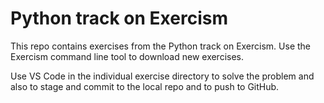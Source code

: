 # Python track on Exercism

This repo contains exercises from the Python track on Exercism. Use the Exercism
command line tool to download new exercises.

Use VS Code in the individual exercise directory to solve the problem and also
to stage and commit to the local repo and to push to GitHub.

